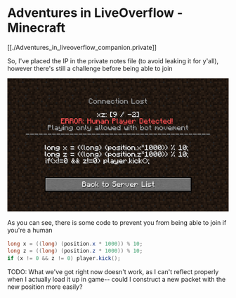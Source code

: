 # Adventures in LiveOverflow - Minecraft

[[./Adventures_in_liveoverflow_companion.private]]

So, I've placed the IP in the private notes file (to avoid leaking it for
y'all), however there's still a challenge before being able to join

![A screenshot of the kick message](./assets/2022-10-12_20:06:19+01:00.png)

As you can see, there is some code to prevent you from being able to join if
you're a human

```java
long x = ((long) (position.x * 1000)) % 10;
long z = ((long) (position.z * 1000)) % 10;
if (x != 0 && z != 0) player.kick();
```

TODO: What we've got right now doesn't work, as I can't reflect properly when I
actually load it up in game-- could I construct a new packet with the new
position more easily?
